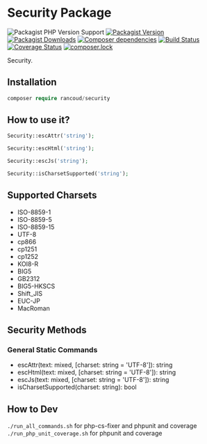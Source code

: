 # Security Package

![Packagist PHP Version Support](https://img.shields.io/packagist/php-v/rancoud/security)
[![Packagist Version](https://img.shields.io/packagist/v/rancoud/security)](https://packagist.org/packages/rancoud/security)
[![Packagist Downloads](https://img.shields.io/packagist/dt/rancoud/security)](https://packagist.org/packages/rancoud/security)
[![Composer dependencies](https://img.shields.io/badge/dependencies-0-brightgreen)](https://github.com/rancoud/Security/blob/master/composer.json)
[![Build Status](https://travis-ci.org/rancoud/Security.svg?branch=master)](https://travis-ci.org/rancoud/Security)
[![Coverage Status](https://coveralls.io/repos/github/rancoud/Security/badge.svg?branch=master)](https://coveralls.io/github/rancoud/Security?branch=master)
[![composer.lock](https://poser.pugx.org/rancoud/security/composerlock)](https://packagist.org/packages/rancoud/security)

Security.  

## Installation
```php
composer require rancoud/security
```

## How to use it?
```php
Security::escAttr('string');

Security::escHtml('string');

Security::escJs('string');

Security::isCharsetSupported('string');
```

## Supported Charsets
* ISO-8859-1
* ISO-8859-5
* ISO-8859-15
* UTF-8
* cp866
* cp1251
* cp1252
* KOI8-R
* BIG5
* GB2312
* BIG5-HKSCS
* Shift_JIS
* EUC-JP
* MacRoman

## Security Methods
### General Static Commands  
* escAttr(text: mixed, [charset: string = 'UTF-8']): string  
* escHtml(text: mixed, [charset: string = 'UTF-8']): string  
* escJs(text: mixed, [charset: string = 'UTF-8']): string  
* isCharsetSupported(charset: string): bool  

## How to Dev
`./run_all_commands.sh` for php-cs-fixer and phpunit and coverage  
`./run_php_unit_coverage.sh` for phpunit and coverage  